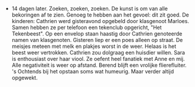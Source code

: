 - 14 dagen later. Zoeken, zoeken, zoeken. De kunst is om van alle bekoringen af te zien. Genoeg te hebben aan het gevoel: dit zit goed. De kinderen: Cathrien werd gisteravond opgebeld door klasgenoot Marloes. Samen hebben ze per telefoon een tekenclub opgericht, "Het Tekenbeest". Op een envelop staan haastig door Cathrien genoteerde namen van klasgenoten. Gisteren liep er een poes alleen op straat. De meisjes meteen met melk en plakjes worst in de weer. Helaas is het beest weer vertrokken. Cathrien zou dolgraag een huisdier willen. Sara is enthousiast over haar viool. Ze oefent heel fanatiek met Anne en mij. Alle negativiteit is weer op afstand. Berend blijft een vrolijke flierefluiter. 's Ochtends bij het opstaan soms wat humeurig. Maar verder altijd opgewekt.